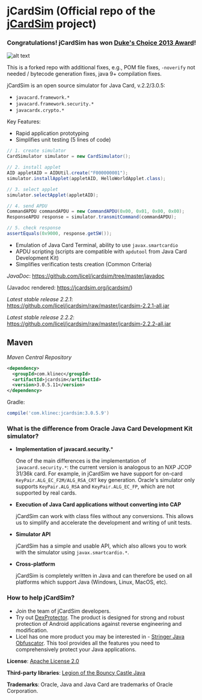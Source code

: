 jCardSim (Official repo of the [jCardSim](http://jcardsim.org) project)
========

### Congratulations! jCardSim has won [Duke's Choice 2013 Award](https://www.java.net/dukeschoice/2013)!

![alt text](https://licelus.com/wp-content/uploads/DCA2013_Badge_Winner.jpg "jCardSim is a winner of Duke's Choice 2013")

This is a forked repo with additional fixes, e.g., POM file fixes, `-noverify` not needed / bytecode generation fixes, 
java 9+ compilation fixes.

jCardSim is an open source simulator for Java Card, v.2.2/3.0.5:

* `javacard.framework.*`
* `javacard.framework.security.*`
* `javacardx.crypto.*`

Key Features:

* Rapid application prototyping
* Simplifies unit testing (5 lines of code)

```java
// 1. create simulator
CardSimulator simulator = new CardSimulator();

// 2. install applet
AID appletAID = AIDUtil.create("F000000001");
simulator.installApplet(appletAID, HelloWorldApplet.class);

// 3. select applet
simulator.selectApplet(appletAID);

// 4. send APDU
CommandAPDU commandAPDU = new CommandAPDU(0x00, 0x01, 0x00, 0x00);
ResponseAPDU response = simulator.transmitCommand(commandAPDU);

// 5. check response
assertEquals(0x9000, response.getSW());
```

* Emulation of Java Card Terminal, ability to use `javax.smartcardio`
* APDU scripting (scripts are compatible with `apdutool` from Java Card Development Kit)
* Simplifies verification tests creation (Common Criteria)

*JavaDoc*: https://github.com/licel/jcardsim/tree/master/javadoc

  (Javadoc rendered: https://jcardsim.org/jcardsim/)

*Latest stable release 2.2.1*: https://github.com/licel/jcardsim/raw/master/jcardsim-2.2.1-all.jar

*Latest stable release 2.2.2*: https://github.com/licel/jcardsim/raw/master/jcardsim-2.2.2-all.jar

## Maven
*Maven Central Repository*
```xml
<dependency>
  <groupId>com.klinec</groupId>
  <artifactId>jcardsim</artifactId>
  <version>3.0.5.11</version>
</dependency>
```

Gradle:
```groovy
compile('com.klinec:jcardsim:3.0.5.9')
```

### What is the difference from Oracle Java Card Development Kit simulator?

* **Implementation of javacard.security.***

  One of the main differences is the implementation of `javacard.security.*`: the current version is analogous to an NXP JCOP 31/36k card. For example, in jCardSim we have support for on-card `KeyPair.ALG_EC_F2M/ALG_RSA_CRT` key generation. Oracle's simulator only supports `KeyPair.ALG_RSA` and `KeyPair.ALG_EC_FP`, which are not supported by real cards.

* **Execution of Java Card applications without converting into CAP**

  jCardSim can work with class files without any conversions. This allows us to simplify and accelerate the development and writing of unit tests.

* **Simulator API**

  jCardSim has a simple and usable API, which also allows you to work with the simulator using `javax.smartcardio.*`.

* **Cross-platform**

  jCardSim is completely written in Java and can therefore be used on all platforms which support Java (Windows, Linux, MacOS, etc).

### How to help jCardSim?

* Join the team of jCardSim developers.
* Try out [DexProtector](http://dexprotector.com). The product is designed for strong and robust protection of Android applications against reverse engineering and modification.
* Licel has one more product you may be interested in - [Stringer Java Obfuscator](https://jfxstore.com/stringer). This tool provides all the features you need to comprehensively protect your Java applications.

**License**: [Apache License 2.0](http://www.apache.org/licenses/LICENSE-2.0)

**Third-party libraries**: [Legion of the Bouncy Castle Java](http://www.bouncycastle.org/java.html)

**Trademarks**: Oracle, Java and Java Card are trademarks of Oracle Corporation.
